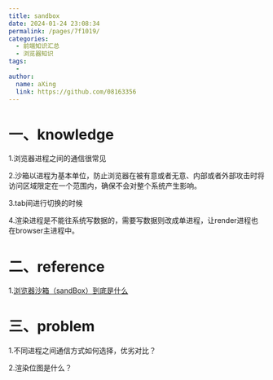 ```yaml
---
title: sandbox
date: 2024-01-24 23:08:34
permalink: /pages/7f1019/
categories:
  - 前端知识汇总
  - 浏览器知识
tags:
  - 
author: 
  name: aXing
  link: https://github.com/08163356
---
```





# 一、knowledge

1.浏览器进程之间的通信很常见

2.沙箱以进程为基本单位，防止浏览器在被有意或者无意、内部或者外部攻击时将访问区域限定在一个范围内，确保不会对整个系统产生影响。

3.tab间进行切换的时候

4.渲染进程是不能往系统写数据的，需要写数据则改成单进程，让render进程也在browser主进程中。



# 二、reference

1.[浏览器沙箱（sandBox）到底是什么](https://blog.csdn.net/fuhanghang/article/details/112800717)



# 三、problem

1.不同进程之间通信方式如何选择，优劣对比？

2.渲染位图是什么？


